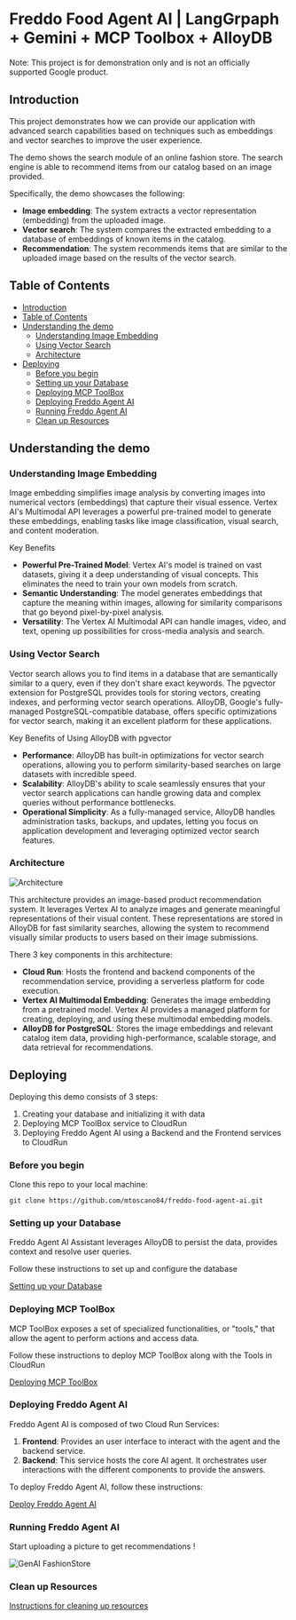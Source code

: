 # Freddo Food Agent AI | LangGrpaph + Gemini + MCP Toolbox + AlloyDB

Note: This project is for demonstration only and is not an officially supported Google product.

## Introduction

This project demonstrates how we can provide our application with advanced search capabilities based on techniques such as embeddings and vector searches to improve the user experience.

The demo shows the search module of an online fashion store. The search engine is able to recommend items from our catalog based on an image provided.

Specifically, the demo showcases the following:

- **Image embedding**: The system extracts a vector representation (embedding) from the uploaded image.
- **Vector search**: The system compares the extracted embedding to a database of embeddings of known items in the catalog.
- **Recommendation**: The system recommends items that are similar to the uploaded image based on the results of the vector search.

## Table of Contents
<!-- TOC depthfrom:2 -->

- [Introduction](#introduction)
- [Table of Contents](#table-of-contents)
- [Understanding the demo](#understanding-the-demo)
    - [Understanding Image Embedding](#understanding-image-embedding)
    - [Using Vector Search](#using-vector-search)
    - [Architecture](#architecture)
- [Deploying](#deploying)
    - [Before you begin](#before-you-begin)
    - [Setting up your Database](#setting-up-your-database)
    - [Deploying MCP ToolBox](#deploying-mcp-toolbox)
    - [Deploying Freddo Agent AI](#deploying-freddo-agent-ai)
    - [Running Freddo Agent AI](#running-freddo-agent-ai)
    - [Clean up Resources](#clean-up-resources)

<!-- /TOC -->

## Understanding the demo
### Understanding Image Embedding
Image embedding simplifies image analysis by converting images into numerical vectors (embeddings) that capture their visual essence. Vertex AI's Multimodal API leverages a powerful pre-trained model to generate these embeddings, enabling tasks like image classification, visual search, and content moderation.

Key Benefits
- **Powerful Pre-Trained Model**: Vertex AI's model is trained on vast datasets, giving it a deep understanding of visual concepts. This eliminates the need to train your own models from scratch.
- **Semantic Understanding**: The model generates embeddings that capture the meaning within images, allowing for similarity comparisons that go beyond pixel-by-pixel analysis.
- **Versatility**: The Vertex AI Multimodal API can handle images, video, and text, opening up possibilities for cross-media analysis and search.

### Using Vector Search
Vector search allows you to find items in a database that are semantically similar to a query, even if they don't share exact keywords. The pgvector extension for PostgreSQL provides tools for storing vectors, creating indexes, and performing vector search operations. AlloyDB, Google's fully-managed PostgreSQL-compatible database, offers specific optimizations for vector search, making it an excellent platform for these applications.

Key Benefits of Using AlloyDB with pgvector
- **Performance**: AlloyDB has built-in optimizations for vector search operations, allowing you to perform similarity-based searches on large datasets with incredible speed.
- **Scalability**: AlloyDB's ability to scale seamlessly ensures that your vector search applications can handle growing data and complex queries without performance bottlenecks.
- **Operational Simplicity**: As a fully-managed service, AlloyDB handles administration tasks, backups, and updates, letting you focus on application development and leveraging optimized vector search features.

### Architecture
![Architecture](images/fashion_item_recommendation_app.png)

This architecture provides an image-based product recommendation system. It leverages Vertex AI to analyze images and generate meaningful representations of their visual content. These representations are stored in AlloyDB for fast similarity searches, allowing the system to recommend visually similar products to users based on their image submissions.

There 3 key components in this architecture: 
- **Cloud Run**: Hosts the frontend and backend components of the recommendation service, providing a serverless platform for code execution.
- **Vertex AI Multimodal Embedding**: Generates the image embedding from a pretrained model. Vertex AI provides a managed platform for creating, deploying, and using these multimodal embedding models.
- **AlloyDB for PostgreSQL**: Stores the image embeddings and relevant catalog item data, providing high-performance, scalable storage, and data retrieval for recommendations.

## Deploying

Deploying this demo consists of 3 steps:

1. Creating your database and initializing it with data
2. Deploying MCP ToolBox service to CloudRun
3. Deploying Freddo Agent AI using a Backend and the Frontend services to CloudRun

### Before you begin
Clone this repo to your local machine:
```
git clone https://github.com/mtoscano84/freddo-food-agent-ai.git
```

### Setting up your Database
Freddo Agent AI Assistant leverages AlloyDB to persist the data, provides context and resolve user queries.

Follow these instructions to set up and configure the database

[Setting up your Database](docs/alloydb.md)

### Deploying MCP ToolBox
MCP ToolBox exposes a set of specialized functionalities, or "tools," that allow the agent to perform actions and access data.

Follow these instructions to deploy MCP ToolBox along with the Tools in CloudRun

[Deploying MCP ToolBox](docs/toolbox.md)

### Deploying Freddo Agent AI
Freddo Agent AI is composed of two Cloud Run Services:

1. **Frontend**: Provides an user interface to interact with the agent and the backend service.
2. **Backend**: This service hosts the core AI agent. It orchestrates user interactions with the different components to provide the answers.

To deploy Freddo Agent AI, follow these instructions:

[Deploy Freddo Agent AI](docs/deploy_app_services.md)

### Running Freddo Agent AI
Start uploading a picture to get recommendations !

![GenAI FashionStore](images/GenAIFashionStore_DemoDark.gif)

### Clean up Resources
[Instructions for cleaning up resources](./docs/clean_up.md)





